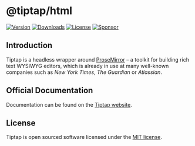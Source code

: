 # @tiptap/html

[![Version](https://img.shields.io/npm/v/@tiptap/html.svg?label=version)](https://www.npmjs.com/package/@tiptap/html)
[![Downloads](https://img.shields.io/npm/dm/@tiptap/html.svg)](https://npmcharts.com/compare/tiptap?minimal=true)
[![License](https://img.shields.io/npm/l/@tiptap/html.svg)](https://www.npmjs.com/package/@tiptap/html)
[![Sponsor](https://img.shields.io/static/v1?label=Sponsor&message=%E2%9D%A4&logo=GitHub)](https://github.com/sponsors/ueberdosis)

## Introduction

Tiptap is a headless wrapper around [ProseMirror](https://ProseMirror.net) – a toolkit for building rich text WYSIWYG editors, which is already in use at many well-known companies such as _New York Times_, _The Guardian_ or _Atlassian_.

## Official Documentation

Documentation can be found on the [Tiptap website](https://tiptap.dev).

## License

Tiptap is open sourced software licensed under the [MIT license](https://github.com/ueberdosis/tiptap/blob/main/LICENSE.md).

